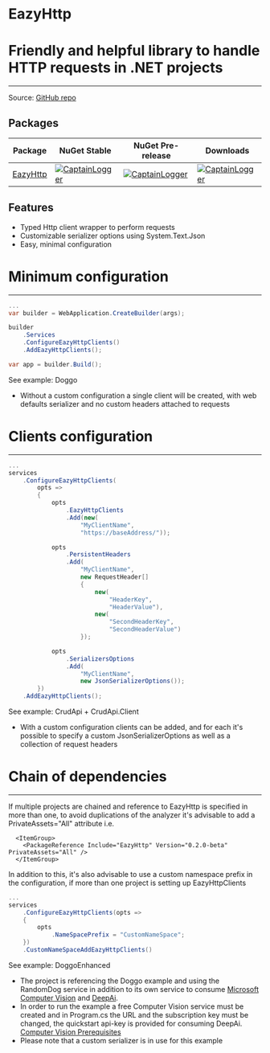# EazyHttp
Friendly and helpful library to handle HTTP requests in .NET projects
=====================================================================

------------------------------------------------------------------
Source: [GitHub repo](https://github.com/ceccomil/eazy-http)

Packages
--------
| Package | NuGet Stable | NuGet Pre-release | Downloads |
| ------- | ------------ | ----------------- | --------- | 
| [EazyHttp](https://www.nuget.org/packages/EazyHttp) | [![CaptainLogger](https://img.shields.io/nuget/v/EazyHttp.svg)](https://www.nuget.org/packages/EazyHttp) | [![CaptainLogger](https://img.shields.io/nuget/vpre/EazyHttp.svg)](https://www.nuget.org/packages/EazyHttp/) | [![CaptainLogger](https://img.shields.io/nuget/dt/EazyHttp.svg)](https://www.nuget.org/packages/EazyHttp/) |

Features
--------
- Typed Http client wrapper to perform requests
- Customizable serializer options using System.Text.Json
- Easy, minimal configuration

Minimum configuration
=====================================
-------------------------------------

```csharp
...
var builder = WebApplication.CreateBuilder(args);

builder
    .Services
    .ConfigureEazyHttpClients()
    .AddEazyHttpClients();

var app = builder.Build();
```
See example: Doggo
- Without a custom configuration a single client will be created, with web defaults serializer and no custom headers attached to requests

Clients configuration
=====================================
-------------------------------------

```csharp
...
services
    .ConfigureEazyHttpClients(
        opts =>
        {
            opts
                .EazyHttpClients
                .Add(new(
                    "MyClientName",
                    "https://baseAddress/"));

            opts
                .PersistentHeaders
                .Add(
                    "MyClientName",
                    new RequestHeader[]
                    {
                        new(
                            "HeaderKey",
                            "HeaderValue"),
                        new(
                            "SecondHeaderKey",
                            "SecondHeaderValue")
                    });

            opts
                .SerializersOptions
                .Add(
                    "MyClientName",
                    new JsonSerializerOptions());
        })
    .AddEazyHttpClients();
```
See example: CrudApi + CrudApi.Client
- With a custom configuration clients can be added, and for each it's possible to specify a custom JsonSerializerOptions as well as a collection of request headers

Chain of dependencies
=====================================
-------------------------------------

If multiple projects are chained and reference to EazyHttp is specified in more than one, to avoid duplications of the analyzer it's advisable to add a PrivateAssets="All" attribute
i.e.
```
  <ItemGroup>
    <PackageReference Include="EazyHttp" Version="0.2.0-beta" PrivateAssets="All" />
  </ItemGroup>
```

In addition to this, it's also advisable to use a custom namespace prefix in the configuration, if more than one project is setting up EazyHttpClients

```csharp
...
services
    .ConfigureEazyHttpClients(opts =>
    {
        opts
            .NameSpacePrefix = "CustomNameSpace";
    })
    .CustomNameSpaceAddEazyHttpClients()
```
See example: DoggoEnhanced
- The project is referencing the Doggo example and using the RandomDog service in addition to its own service to consume [Microsoft Computer Vision](https://learn.microsoft.com/en-gb/azure/cognitive-services/computer-vision/) and [DeepAi](https://deepai.org/machine-learning-model/text2img).
- In order to run the example a free Computer Vision service must be created and in Program.cs the URL and the subscription key must be changed, the quickstart api-key is provided for consuming DeepAi.
[Computer Vision Prerequisites](https://learn.microsoft.com/en-gb/azure/cognitive-services/computer-vision/quickstarts-sdk/image-analysis-client-library?tabs=visual-studio&pivots=programming-language-csharp#prerequisites)
- Please note that a custom serializer is in use for this example




